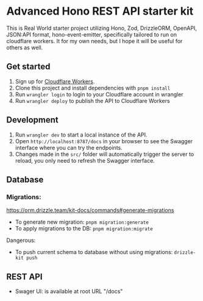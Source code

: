 # Advanced Hono REST API starter kit

This is Real World starter project utilizing Hono, Zod, DrizzleORM, OpenAPI, JSON:API format, hono-event-emitter, specifically tailored to run on cloudflare workers.
It  for my own needs, but I hope it will be useful for others as well.

## Get started

1. Sign up for [Cloudflare Workers](https://workers.dev).
2. Clone this project and install dependencies with `pnpm install`
3. Run `wrangler login` to login to your Cloudflare account in wrangler
4. Run `wrangler deploy` to publish the API to Cloudflare Workers

## Development

1. Run `wrangler dev` to start a local instance of the API.
2. Open `http://localhost:8787/docs` in your browser to see the Swagger interface where you can try the endpoints.
3. Changes made in the `src/` folder will automatically trigger the server to reload, you only need to refresh the Swagger interface.

## Database

### Migrations:
https://orm.drizzle.team/kit-docs/commands#generate-migrations

- To generate new migration: `pnpm migration:generate`
- To apply migrations to the DB: `pnpm migration:migrate`

Dangerous: 
- To push current schema to database without using migrations: `drizzle-kit push`

## REST API

- Swager UI: is available at root URL "/docs"